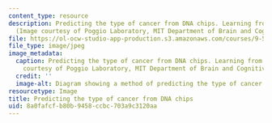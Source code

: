 ```yaml
---
content_type: resource
description: Predicting the type of cancer from DNA chips. Learning from example.
  (Image courtesy of Poggio Laboratory, MIT Department of Brain and Cognitive Sciences.)
file: https://ol-ocw-studio-app-production.s3.amazonaws.com/courses/9-520-a-networks-for-learning-regression-and-classification-spring-2001/8a0fafcfb80b9458ccbc703a9c3120aa_9-520as01.jpg
file_type: image/jpeg
image_metadata:
  caption: Predicting the type of cancer from DNA chips. Learning from example. (Image
    courtesy of Poggio Laboratory, MIT Department of Brain and Cognitive Sciences.)
  credit: ''
  image-alt: Diagram showing a method of predicting the type of cancer from DNA chips.
resourcetype: Image
title: Predicting the type of cancer from DNA chips
uid: 8a0fafcf-b80b-9458-ccbc-703a9c3120aa
---
```

